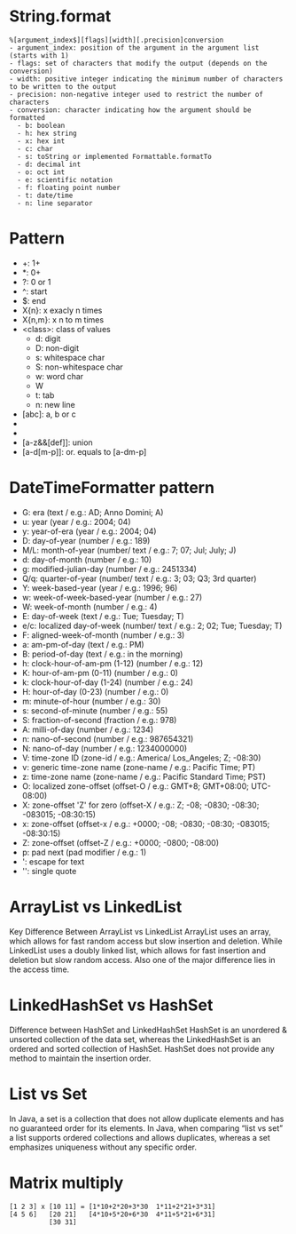 # String.format
~~~
%[argument_index$][flags][width][.precision]conversion
- argument_index: position of the argument in the argument list (starts with 1)
- flags: set of characters that modify the output (depends on the conversion)
- width: positive integer indicating the minimum number of characters to be written to the output
- precision: non-negative integer used to restrict the number of characters
- conversion: character indicating how the argument should be formatted
  - b: boolean
  - h: hex string
  - x: hex int
  - c: char
  - s: toString or implemented Formattable.formatTo
  - d: decimal int
  - o: oct int
  - e: scientific notation
  - f: floating point number
  - t: date/time
  - n: line separator
~~~

# Pattern
- +: 1+
- *: 0+
- ?: 0 or 1
- ^: start
- $: end
- X{n}: x exacly n times
- X{n,m}: x n to m times
- \<class>: class of values
  - d: digit
  - D: non-digit
  - s: whitespace char
  - S: non-whitespace char
  - w: word char
  - W
  - t: tab
  - n: new line
- [abc]: a, b or c
- [^abc]: not a, not b and not c
- [a-z]: range
- [a-z&&[def]]: union
- [a-d[m-p]]: or. equals to [a-dm-p]

# DateTimeFormatter pattern
- G: era (text / e.g.: AD; Anno Domini; A)
- u: year (year / e.g.: 2004; 04)
- y: year-of-era (year / e.g.: 2004; 04)
- D: day-of-year (number / e.g.: 189)
- M/L: month-of-year (number/ text / e.g.: 7; 07; Jul; July; J)
- d: day-of-month (number / e.g.: 10)
- g: modified-julian-day (number / e.g.: 2451334)
- Q/q: quarter-of-year (number/ text / e.g.: 3; 03; Q3; 3rd quarter)
- Y: week-based-year (year / e.g.: 1996; 96)
- w: week-of-week-based-year (number / e.g.: 27)
- W: week-of-month (number / e.g.: 4)
- E: day-of-week (text / e.g.: Tue; Tuesday; T)
- e/c: localized day-of-week (number/ text / e.g.: 2; 02; Tue; Tuesday; T)
- F: aligned-week-of-month (number / e.g.: 3)
- a: am-pm-of-day (text / e.g.: PM)
- B: period-of-day (text / e.g.: in the morning)
- h: clock-hour-of-am-pm (1-12) (number / e.g.: 12)
- K: hour-of-am-pm (0-11) (number / e.g.: 0)
- k: clock-hour-of-day (1-24) (number / e.g.: 24)
- H: hour-of-day (0-23) (number / e.g.: 0)
- m: minute-of-hour (number / e.g.: 30)
- s: second-of-minute (number / e.g.: 55)
- S: fraction-of-second (fraction / e.g.: 978)
- A: milli-of-day (number / e.g.: 1234)
- n: nano-of-second (number / e.g.: 987654321)
- N: nano-of-day (number / e.g.: 1234000000)
- V: time-zone ID (zone-id / e.g.: America/ Los_Angeles; Z; -08:30)
- v: generic time-zone name (zone-name / e.g.: Pacific Time; PT)
- z: time-zone name (zone-name / e.g.: Pacific Standard Time; PST)
- O: localized zone-offset (offset-O / e.g.: GMT+8; GMT+08:00; UTC-08:00)
- X: zone-offset 'Z' for zero (offset-X / e.g.: Z; -08; -0830; -08:30; -083015; -08:30:15)
- x: zone-offset (offset-x / e.g.: +0000; -08; -0830; -08:30; -083015; -08:30:15)
- Z: zone-offset (offset-Z / e.g.: +0000; -0800; -08:00)
- p: pad next (pad modifier / e.g.: 1)
- ': escape for text
- '': single quote

# ArrayList vs LinkedList
Key Difference Between ArrayList vs LinkedList ArrayList uses an array, which allows for fast random access but slow insertion and deletion. While LinkedList uses a doubly linked list, which allows for fast insertion and deletion but slow random access. Also one of the major difference lies in the access time.

# LinkedHashSet vs HashSet
Difference between HashSet and LinkedHashSet HashSet is an unordered & unsorted collection of the data set, whereas the LinkedHashSet is an ordered and sorted collection of HashSet. HashSet does not provide any method to maintain the insertion order.

# List vs Set
In Java, a set is a collection that does not allow duplicate elements and has no guaranteed order for its elements. In Java, when comparing “list vs set” a list supports ordered collections and allows duplicates, whereas a set emphasizes uniqueness without any specific order.

# Matrix multiply
~~~
[1 2 3] x [10 11] = [1*10+2*20+3*30  1*11+2*21+3*31]
[4 5 6]   [20 21]   [4*10+5*20+6*30  4*11+5*21+6*31]
          [30 31]
~~~
